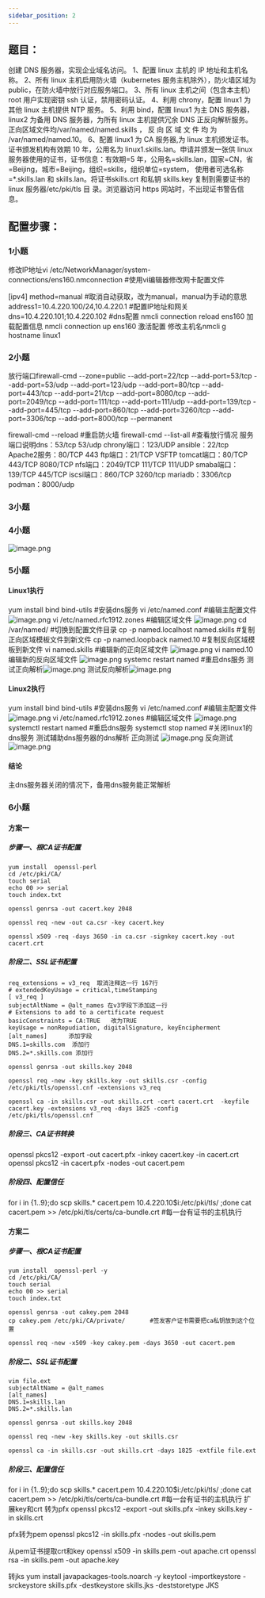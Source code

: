 ```yaml
---
sidebar_position: 2
---
```


## **题目：**
创建 DNS 服务器，实现企业域名访问。
1、配置 linux 主机的 IP 地址和主机名称。 
2、所有 linux 主机启用防火墙（kubernetes 服务主机除外），防火墙区域为 public，在防火墙中放行对应服务端口。 
3、所有 linux 主机之间（包含本主机）root 用户实现密钥 ssh 认证，禁用密码认证。 
4、利用 chrony，配置 linux1 为其他 linux 主机提供 NTP 服务。
5、利用 bind，配置 linux1 为主 DNS 服务器，linux2 为备用 DNS 服务器，为所有 linux 主机提供冗余 DNS 正反向解析服务。正向区域文件均/var/named/named.skills ， 反 向 区 域 文 件 均 为 /var/named/named.10。 
6、配置 linux1 为 CA 服务器,为 linux 主机颁发证书。证书颁发机构有效期 10 年，公用名为 linux1.skills.lan。申请并颁发一张供 linux 服务器使用的证书，证书信息：有效期=5 年，公用名=skills.lan，国家=CN，省=Beijing，城市=Beijing，组织=skills，组织单位=system， 使用者可选名称=*.skills.lan 和 skills.lan。将证书skills.crt 和私钥 skills.key 复制到需要证书的 linux 服务器/etc/pki/tls 目 录。浏览器访问 https 网站时，不出现证书警告信息。
## 配置步骤：
### 1小题
修改IP地址vi /etc/NetworkManager/system-connections/ens160.nmconnection #使用vi编辑器修改网卡配置文件

[ipv4]
method=manual  				      #取消自动获取，改为manual，manual为手动的意思
address1=10.4.220.100/24,10.4.220.1  #配置IP地址和网关
dns=10.4.220.101;10.4.220.102  	      #dns配置
nmcli connection reload  ens160 加载配置信息
nmcli connection up ens160 激活配置
修改主机名nmcli g hostname linux1
### 2小题
放行端口firewall-cmd --zone=public --add-port=22/tcp --add-port=53/tcp --add-port=53/udp --add-port=123/udp --add-port=80/tcp --add-port=443/tcp --add-port=21/tcp --add-port=8080/tcp --add-port=2049/tcp --add-port=111/tcp --add-port=111/udp --add-port=139/tcp --add-port=445/tcp --add-port=860/tcp --add-port=3260/tcp --add-port=3306/tcp --add-port=8000/tcp --permanent

firewall-cmd --reload   #重启防火墙
firewall-cmd --list-all #查看放行情况
服务端口说明dns：53/tcp 53/udp
chrony端口：123/UDP
ansible：22/tcp
Apache2服务：80/TCP 443
ftp端口：21/TCP  VSFTP
tomcat端口：80/TCP 443/TCP 8080/TCP
nfs端口：2049/TCP 111/TCP  111/UDP
smaba端口：139/TCP 445/TCP
iscsi端口：860/TCP 3260/tcp
mariadb：3306/tcp
podman：8000/udp
### 3小题
### 4小题

![image.png](https://cdn.nlark.com/yuque/0/2024/png/33622884/1713862969706-54673393-ec0f-4649-83a9-91d8e09aaa6b.png#averageHue=%23340f29&clientId=u1ccbc5f7-73d6-4&from=paste&height=88&id=u4da884be&originHeight=99&originWidth=971&originalType=binary&ratio=1.125&rotation=0&showTitle=false&size=41662&status=done&style=none&taskId=u570d0db3-dce8-4777-ae42-20050dfe32a&title=&width=863.1111111111111)
### 5小题
#### Linux1执行
yum install bind bind-utils   #安装dns服务
vi /etc/named.conf 	#编辑主配置文件
![image.png](https://cdn.nlark.com/yuque/0/2023/png/33622884/1694768644277-b8dc003e-926e-44c2-9a4d-e61ea7537dcd.png#averageHue=%23300a25&clientId=u6d4a5990-51b7-4&from=paste&height=224&id=uadcf115d&originHeight=308&originWidth=987&originalType=binary&ratio=1.375&rotation=0&showTitle=false&size=57795&status=done&style=none&taskId=ud42b02b5-b7c3-4754-9731-74931c9771e&title=&width=717.8181818181819)
vi /etc/named.rfc1912.zones #编辑区域文件
![image.png](https://cdn.nlark.com/yuque/0/2023/png/33622884/1694768554468-adcb66c4-a60f-40e3-a246-ff5278c96a6e.png#averageHue=%23300a24&clientId=u6d4a5990-51b7-4&from=paste&height=237&id=u9d22180f&originHeight=326&originWidth=518&originalType=binary&ratio=1.375&rotation=0&showTitle=false&size=35361&status=done&style=none&taskId=u3b86f3d1-5f26-4d2a-abf9-d7bb6e49808&title=&width=376.72727272727275)
cd /var/named/  #切换到配置文件目录
cp -p named.localhost named.skills #复制正向区域模板文件到新文件
cp -p named.loopback named.10	#复制反向区域模板到新文件
vi named.skills #编辑新的正向区域文件
![image.png](https://cdn.nlark.com/yuque/0/2023/png/33622884/1694768770130-49c9b868-563c-4359-8b30-50c5619d2ed4.png#averageHue=%23300a24&clientId=u6d4a5990-51b7-4&from=paste&height=316&id=ue50060bc&originHeight=434&originWidth=838&originalType=binary&ratio=1.375&rotation=0&showTitle=false&size=48717&status=done&style=none&taskId=u5d9bd0fa-b94a-4eae-aa66-bcbfa92eb3b&title=&width=609.4545454545455)
vi named.10 编辑新的反向区域文件
![image.png](https://cdn.nlark.com/yuque/0/2023/png/33622884/1694768796922-f3abc66a-3d3a-4419-a77b-59ff5ded0cdc.png#averageHue=%23300a24&clientId=u6d4a5990-51b7-4&from=paste&height=337&id=u82999d7e&originHeight=464&originWidth=812&originalType=binary&ratio=1.375&rotation=0&showTitle=false&size=55393&status=done&style=none&taskId=ub7a8e171-37db-4958-8774-a2d85d773da&title=&width=590.5454545454545)
systemc	restart named  #重启dns服务
测试正向解析![image.png](https://cdn.nlark.com/yuque/0/2023/png/33622884/1694768911842-b24cfb9c-a0d2-49d0-8dd2-45daddc87dbb.png#averageHue=%23300a25&clientId=u6d4a5990-51b7-4&from=paste&height=239&id=LuMEG&originHeight=329&originWidth=1128&originalType=binary&ratio=1.375&rotation=0&showTitle=false&size=63040&status=done&style=none&taskId=ue1bc3287-d8eb-49e9-801d-54868c02c74&title=&width=820.3636363636364)
测试反向解析![image.png](https://cdn.nlark.com/yuque/0/2023/png/33622884/1694769008189-797f400c-6572-477d-b700-d87490c844ac.png#averageHue=%23300a24&clientId=u6d4a5990-51b7-4&from=paste&height=608&id=u775a0d5e&originHeight=836&originWidth=1310&originalType=binary&ratio=1.375&rotation=0&showTitle=false&size=112998&status=done&style=none&taskId=u301fa0ef-d101-4896-99da-3257e25e9af&title=&width=952.7272727272727)
#### Linux2执行
yum install bind bind-utils   #安装dns服务
vi /etc/named.conf 	#编辑主配置文件
![image.png](https://cdn.nlark.com/yuque/0/2023/png/33622884/1694769352579-49051a10-e119-4c52-a038-f4aacb240a43.png#averageHue=%23300a25&clientId=u6d4a5990-51b7-4&from=paste&height=215&id=ud16ac350&originHeight=296&originWidth=1178&originalType=binary&ratio=1.375&rotation=0&showTitle=false&size=58245&status=done&style=none&taskId=ue5c8f0c4-82a1-4ef8-b1af-485b1402233&title=&width=856.7272727272727)
vi /etc/named.rfc1912.zones #编辑区域文件
![image.png](https://cdn.nlark.com/yuque/0/2024/png/33622884/1713330978138-9ba7ddeb-2647-4063-8ce8-b47e244467ce.png#averageHue=%230a0806&clientId=uac37162c-3352-4&from=paste&height=272&id=u1c569668&originHeight=306&originWidth=761&originalType=binary&ratio=1.125&rotation=0&showTitle=false&size=19694&status=done&style=none&taskId=uaedbe2be-6f9b-4f47-85b8-33f649aa6e8&title=&width=676.4444444444445)systemctl restart named  #重启dns服务
systemctl stop named #关闭linux1的dns服务
测试辅助dns服务器的dns解析
正向测试
![image.png](https://cdn.nlark.com/yuque/0/2023/png/33622884/1694769541094-63e1510b-e589-4281-84f8-49709287d0e0.png#averageHue=%23300a24&clientId=u6d4a5990-51b7-4&from=paste&height=273&id=u4984d80f&originHeight=376&originWidth=1304&originalType=binary&ratio=1.375&rotation=0&showTitle=false&size=64286&status=done&style=none&taskId=u34fb00d9-08ed-4e39-8e16-2d0d747f25e&title=&width=948.3636363636364)
反向测试
![image.png](https://cdn.nlark.com/yuque/0/2023/png/33622884/1694769584296-9dd16d7c-48bd-464a-bf6f-a7f531a3f5c2.png#averageHue=%23300a24&clientId=u6d4a5990-51b7-4&from=paste&height=572&id=ude4033bc&originHeight=787&originWidth=1299&originalType=binary&ratio=1.375&rotation=0&showTitle=false&size=102697&status=done&style=none&taskId=u27839020-3462-4744-927f-deb756d50a0&title=&width=944.7272727272727)
#### 结论
主dns服务器关闭的情况下，备用dns服务能正常解析
### 6小题
#### 方案一
##### 步骤一、根CA证书配置
```
yum install  openssl-perl
cd /etc/pki/CA/
touch serial
echo 00 >> serial
touch index.txt
```
```
openssl genrsa -out cacert.key 2048
```
```
openssl req -new -out ca.csr -key cacert.key
```
```
openssl x509 -req -days 3650 -in ca.csr -signkey cacert.key -out cacert.crt
```
##### 阶段二、SSL证书配置
```
req_extensions = v3_req  取消注释这一行 167行
# extendedKeyUsage = critical,timeStamping
[ v3_req ]
subjectAltName = @alt_names 在v3字段下添加这一行
# Extensions to add to a certificate request
basicConstraints = CA:TRUE   改为TRUE
keyUsage = nonRepudiation, digitalSignature, keyEncipherment
[alt_names]      添加字段
DNS.1=skills.com  添加行
DNS.2=*.skills.com 添加行
```
```
openssl genrsa -out skills.key 2048
```
```
openssl req -new -key skills.key -out skills.csr -config /etc/pki/tls/openssl.cnf -extensions v3_req
```
```
openssl ca -in skills.csr -out skills.crt -cert cacert.crt  -keyfile cacert.key -extensions v3_req -days 1825 -config /etc/pki/tls/openssl.cnf
```
##### 阶段三、CA证书转换
openssl pkcs12 -export -out cacert.pfx -inkey cacert.key -in cacert.crt 
openssl pkcs12 -in cacert.pfx -nodes -out cacert.pem
##### 阶段四、配置信任
for i in {1..9};do scp skills.* cacert.pem 10.4.220.10$i:/etc/pki/tls/ ;done
cat cacert.pem >> /etc/pki/tls/certs/ca-bundle.crt   #每一台有证书的主机执行
#### 方案二
##### 步骤一、根CA证书配置
```
yum install  openssl-perl -y
cd /etc/pki/CA/
touch serial
echo 00 >> serial
touch index.txt
```
```
openssl genrsa -out cakey.pem 2048
cp cakey.pem /etc/pki/CA/private/		#签发客户证书需要把ca私钥放到这个位置
```
```
openssl req -new -x509 -key cakey.pem -days 3650 -out cacert.pem
```
##### 阶段二、SSL证书配置
```
vim file.ext
subjectAltName = @alt_names
[alt_names]
DNS.1=skills.lan
DNS.2=*.skills.lan
```
```
openssl genrsa -out skills.key 2048
```
```
openssl req -new -key skills.key -out skills.csr
```
```
openssl ca -in skills.csr -out skills.crt -days 1825 -extfile file.ext
```
##### **阶段三、配置信任**
for i in {1..9};do scp skills.* cacert.pem 10.4.220.10$i:/etc/pki/tls/ ;done
cat cacert.pem >> /etc/pki/tls/certs/ca-bundle.crt   #每一台有证书的主机执行
扩展key和crt 转为pfx
openssl pkcs12 -export -out skills.pfx -inkey skills.key -in skills.crt 

pfx转为pem
openssl pkcs12 -in skills.pfx -nodes -out skills.pem

从pem证书提取crt和key
openssl x509 -in skills.pem -out apache.crt
openssl rsa -in skills.pem -out apache.key

转jks
yum install javapackages-tools.noarch -y
keytool -importkeystore -srckeystore skills.pfx -destkeystore skills.jks -deststoretype JKS

